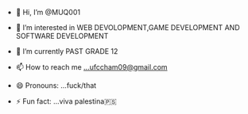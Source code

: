 - 👋 Hi, I’m @MUQ001
- 👀 I’m interested in WEB DEVOLOPMENT,GAME DEVELOPMENT AND SOFTWARE DEVELOPMENT
- 🌱 I’m currently PAST GRADE 12

- 📫 How to reach me ...ufccham09@gmail.com
- 😄 Pronouns: ...fuck/that
- ⚡ Fun fact: ...viva palestina🇵🇸

<!---
MUQ001/MUQ001 is a ✨ special ✨ repository because its `README.md` (this file) appears on your GitHub profile.
You can click the Preview link to take a look at your changes.
--->
